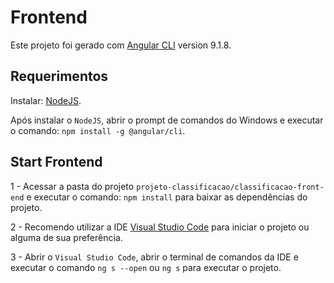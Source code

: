 # Frontend

Este projeto foi gerado com [Angular CLI](https://github.com/angular/angular-cli) version 9.1.8.

## Requerimentos

Instalar: [NodeJS](https://nodejs.org/en/download/).

Após instalar o `NodeJS`, abrir o prompt de comandos do Windows e executar o comando: `npm install -g @angular/cli`.

## Start Frontend

1 - Acessar a pasta do projeto `projeto-classificacao/classificacao-front-end` e executar o comando: `npm install` para baixar as dependências do projeto.

2 - Recomendo utilizar a IDE [Visual Studio Code](https://code.visualstudio.com/download) para iniciar o projeto ou alguma de sua preferência.

3 - Abrir o `Visual Studio Code`, abrir o terminal de comandos da IDE e executar o comando `ng s --open` ou `ng s` 
para executar o projeto.
